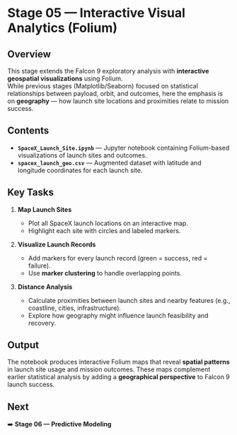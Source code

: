 # Stage 05 — Interactive Visual Analytics (Folium)

## Overview
This stage extends the Falcon 9 exploratory analysis with **interactive geospatial visualizations** using Folium.  
While previous stages (Matplotlib/Seaborn) focused on statistical relationships between payload, orbit, and outcomes, here the emphasis is on **geography** — how launch site locations and proximities relate to mission success.

## Contents
- **`SpaceX_Launch_Site.ipynb`** — Jupyter notebook containing Folium-based visualizations of launch sites and outcomes.  
- **`spacex_launch_geo.csv`** — Augmented dataset with latitude and longitude coordinates for each launch site.  

## Key Tasks
1. **Map Launch Sites**  
   - Plot all SpaceX launch locations on an interactive map.  
   - Highlight each site with circles and labeled markers.  

2. **Visualize Launch Records**  
   - Add markers for every launch record (green = success, red = failure).  
   - Use **marker clustering** to handle overlapping points.  

3. **Distance Analysis**  
   - Calculate proximities between launch sites and nearby features (e.g., coastline, cities, infrastructure).  
   - Explore how geography might influence launch feasibility and recovery.  

## Output
The notebook produces interactive Folium maps that reveal **spatial patterns** in launch site usage and mission outcomes. These maps complement earlier statistical analysis by adding a **geographical perspective** to Falcon 9 launch success.

## Next
➡️ **Stage 06 — Predictive Modeling**
